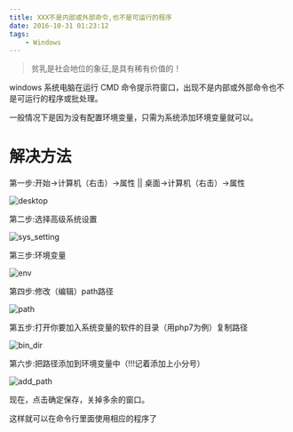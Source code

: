```yaml
---
title: XXX不是内部或外部命令,也不是可运行的程序
date: 2016-10-31 01:23:12
tags:
    - Windows
---
```


> 贫乳是社会地位的象征,是具有稀有价值的！

windows 系统电脑在运行 CMD 命令提示符窗口，出现不是内部或外部命令也不是可运行的程序或批处理。

<!-- more -->

一般情况下是因为没有配置环境变量，只需为系统添加环境变量就可以。

# 解决方法

第一步:开始->计算机（右击）->属性   ||  桌面->计算机（右击）->属性

![desktop](https://s3.ax1x.com/2021/01/05/sFg6mD.jpg)

第二步:选择高级系统设置

![sys_setting](https://s3.ax1x.com/2021/01/05/sFgRkd.jpg)

第三步:环境变量

![env](https://s3.ax1x.com/2021/01/05/sFgc0e.jpg)

第四步:修改（编辑）path路径

![path](https://s3.ax1x.com/2021/01/05/sFggTH.jpg)

第五步:打开你要加入系统变量的软件的目录（用php7为例）复制路径

![bin_dir](https://s3.ax1x.com/2021/01/05/sFgwf1.jpg)

第六步:把路径添加到环境变量中（!!!记着添加上小分号）

![add_path](https://s3.ax1x.com/2021/01/05/sFgr6K.jpg)

现在，点击确定保存，关掉多余的窗口。

这样就可以在命令行里面使用相应的程序了

